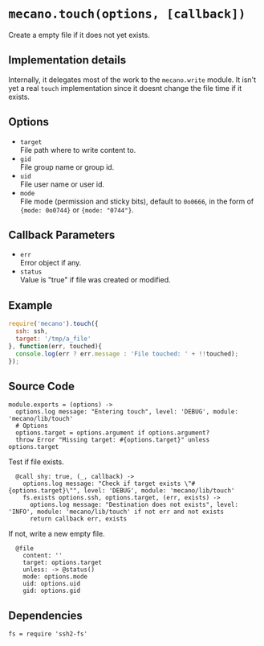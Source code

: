 
# `mecano.touch(options, [callback])`

Create a empty file if it does not yet exists.

## Implementation details

Internally, it delegates most of the work to the `mecano.write` module. It isn't
yet a real `touch` implementation since it doesnt change the file time if it
exists.

## Options

*   `target`   
    File path where to write content to.   
*   `gid`   
    File group name or group id.   
*   `uid`   
    File user name or user id.   
*   `mode`   
    File mode (permission and sticky bits), default to `0o0666`, in the form of
    `{mode: 0o0744}` or `{mode: "0744"}`.   

## Callback Parameters

*   `err`   
    Error object if any.   
*   `status`   
    Value is "true" if file was created or modified.   

## Example

```js
require('mecano').touch({
  ssh: ssh,
  target: '/tmp/a_file'
}, function(err, touched){
  console.log(err ? err.message : 'File touched: ' + !!touched);
});
```

## Source Code

    module.exports = (options) ->
      options.log message: "Entering touch", level: 'DEBUG', module: 'mecano/lib/touch'
      # Options
      options.target = options.argument if options.argument?
      throw Error "Missing target: #{options.target}" unless options.target
      
Test if file exists.

      @call shy: true, (_, callback) ->
        options.log message: "Check if target exists \"#{options.target}\"", level: 'DEBUG', module: 'mecano/lib/touch'
        fs.exists options.ssh, options.target, (err, exists) ->
          options.log message: "Destination does not exists", level: 'INFO', module: 'mecano/lib/touch' if not err and not exists
          return callback err, exists

If not, write a new empty file.

      @file
        content: ''
        target: options.target
        unless: -> @status()
        mode: options.mode
        uid: options.uid
        gid: options.gid

## Dependencies

    fs = require 'ssh2-fs'
